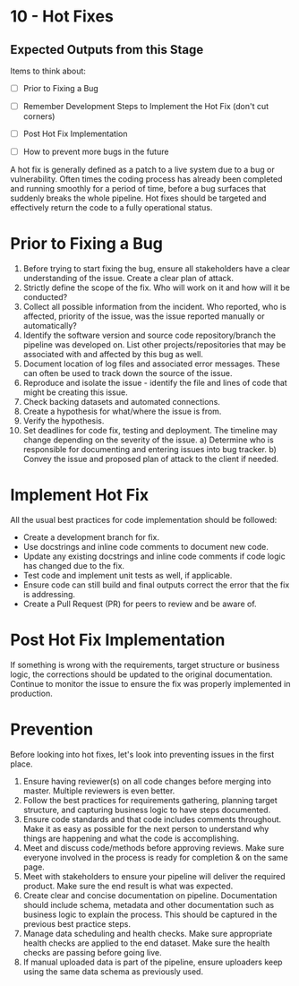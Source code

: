 # 10 - Hot Fixes
## Expected Outputs from this Stage
Items to think about:
- [ ] Prior to Fixing a Bug
- [ ] Remember Development Steps to Implement the Hot Fix (don't cut corners)
- [ ] Post Hot Fix Implementation
- [ ] How to prevent more bugs in the future


A hot fix is generally defined as a patch to a live system due to a bug or vulnerability. Often times the coding process
 has already been completed and running smoothly for a period of time, before a bug surfaces that suddenly breaks the
 whole pipeline. Hot fixes should be targeted and effectively return the code to a fully operational status.

# Prior to Fixing a Bug
1. Before trying to start fixing the bug, ensure all stakeholders have a clear understanding of the issue. Create a 
   clear plan of attack.
2. Strictly define the scope of the fix. Who will work on it and how will it be conducted?
3. Collect all possible information from the incident. Who reported, who is affected, priority of the issue, was the
   issue reported manually or automatically?
4. Identify the software version and source code repository/branch the pipeline was developed on. List other
   projects/repositories that may be associated with and affected by this bug as well.
5. Document location of log files and associated error messages. These can often be used to track down the source of the
   issue.
6. Reproduce and isolate the issue - identify the file and lines of code that might be creating this issue.
7. Check backing datasets and automated connections.
8. Create a hypothesis for what/where the issue is from.
9. Verify the hypothesis.
10. Set deadlines for code fix, testing and deployment. The timeline may change depending on the severity of the issue.
    a) Determine who is responsible for documenting and entering issues into bug tracker.
    b) Convey the issue and proposed plan of attack to the client if needed.

# Implement Hot Fix
All the usual best practices for code implementation should be followed:
- Create a development branch for fix.
- Use docstrings and inline code comments to document new code.
- Update any existing docstrings and inline code comments if code logic has changed due to the fix.
- Test code and implement unit tests as well, if applicable.
- Ensure code can still build and final outputs correct the error that the fix is addressing.
- Create a Pull Request (PR) for peers to review and be aware of.

# Post Hot Fix Implementation
If something is wrong with the requirements, target structure or business logic, the corrections should be updated to
 the original documentation. Continue to monitor the issue to ensure the fix was properly implemented in production.    

# Prevention
Before looking into hot fixes, let's look into preventing issues in the first place.
1. Ensure having reviewer(s) on all code changes before merging into master. Multiple reviewers is even better.
2. Follow the best practices for requirements gathering, planning target structure, and capturing business logic to
   have steps documented. 
3. Ensure code standards and that code includes comments throughout. Make it as easy as possible for the next person to
   understand why things are happening and what the code is accomplishing. 
4. Meet and discuss code/methods before approving reviews. Make sure everyone involved in the process is ready for
   completion & on the same page.
5. Meet with stakeholders to ensure your pipeline will deliver the required product. Make sure the end result is what
   was expected. 
6. Create clear and concise documentation on pipeline. Documentation should include schema, metadata and other
   documentation such as business logic to explain the process. This should be captured in the previous best practice
   steps.
7. Manage data scheduling and health checks. Make sure appropriate health checks are applied to the end dataset. Make
   sure the health checks are passing before going live.
8. If manual uploaded data is part of the pipeline, ensure uploaders keep using the same data schema as previously used.
